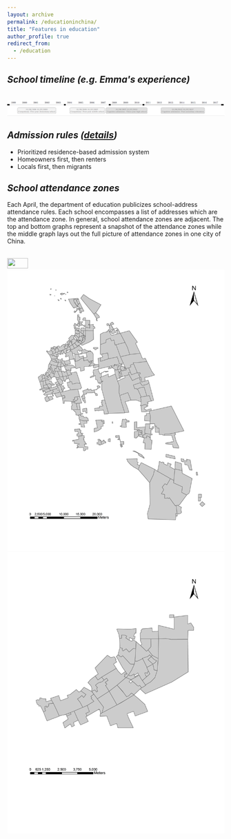 ```yaml
---
layout: archive
permalink: /educationinchina/
title: "Features in education"
author_profile: true
redirect_from:
  - /education
---
```



## _School timeline (e.g. Emma's experience)_

 <br/><img src='/images/education_timeline1.png'>



## _Admission rules ([details](https://emmazai.github.io/research/))_

* Prioritized residence-based admission system
* Homeowners first, then renters
* Locals first, then migrants


## _School attendance zones_

Each April, the department of education publicizes school-address attendance rules. Each school encompasses a list of addresses which are the attendance zone. In general, school attendance zones are adjacent. The top and bottom graphs represent a snapshot of the attendance zones while the middle graph lays out the full picture of attendance zones in one city of China. 

 <br/><img src='/images/School attendance zones.jpg' height="24" width="48">
 <br/><img src='/images/School districts in Shanghai China.jpg'>
 <br/><img src='/images/A screenshot of continuous school districts.jpg'> 
